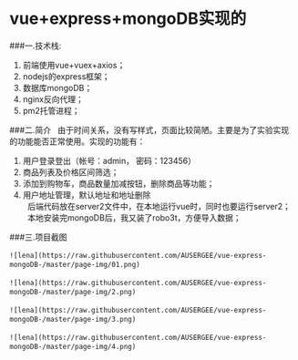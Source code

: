 
# vue+express+mongoDB实现的

###一.技术栈:
  1. 前端使用vue+vuex+axios；
  2. nodejs的express框架；
  3. 数据库mongoDB；
  4. nginx反向代理；
  5. pm2托管进程；
  
  
###二.简介
  &nbsp;&nbsp;由于时间关系，没有写样式，页面比较简陋。主要是为了实验实现的功能能否正常使用。实现的功能有：
  1. 用户登录登出（帐号：admin， 密码：123456）
  2. 商品列表及价格区间筛选；
  3. 添加到购物车，商品数量加减按钮，删除商品等功能；
  4. 用户地址管理，默认地址和地址删除  
  &nbsp;&nbsp;后端代码放在server2文件中，在本地运行vue时，同时也要运行server2；
  &nbsp;&nbsp;本地安装完mongoDB后，我又装了robo3t，方便导入数据；
  
  
 ###三.项目截图  
 
    ![lena](https://raw.githubusercontent.com/AUSERGEE/vue-express-mongoDB-/master/page-img/01.png)
    
    ![lena](https://raw.githubusercontent.com/AUSERGEE/vue-express-mongoDB-/master/page-img/2.png)  
    
    ![lena](https://raw.githubusercontent.com/AUSERGEE/vue-express-mongoDB-/master/page-img/3.png)  
    
    ![lena](https://raw.githubusercontent.com/AUSERGEE/vue-express-mongoDB-/master/page-img/4.png)  
    
 
  



